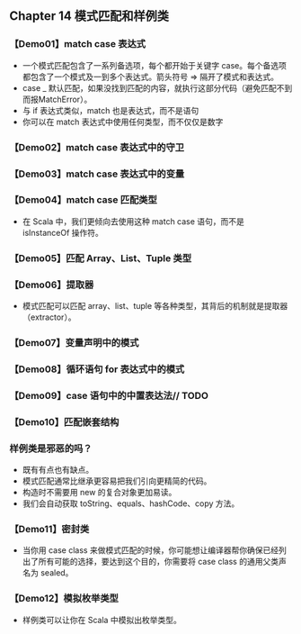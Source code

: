 ## Chapter 14 模式匹配和样例类

### 【Demo01】match case 表达式

- 一个模式匹配包含了一系列备选项，每个都开始于关键字 case。每个备选项都包含了一个模式及一到多个表达式。箭头符号 => 隔开了模式和表达式。
- case _ 默认匹配，如果没找到匹配的内容，就执行这部分代码（避免匹配不到而报MatchError）。
- 与 if 表达式类似，match 也是表达式，而不是语句
- 你可以在 match 表达式中使用任何类型，而不仅仅是数字

### 【Demo02】match case 表达式中的守卫

### 【Demo03】match case 表达式中的变量

### 【Demo04】match case 匹配类型

- 在 Scala 中，我们更倾向去使用这种 match case 语句，而不是 isInstanceOf 操作符。

### 【Demo05】匹配 Array、List、Tuple 类型

### 【Demo06】提取器

- 模式匹配可以匹配 array、list、tuple 等各种类型，其背后的机制就是提取器（extractor）。

### 【Demo07】变量声明中的模式

### 【Demo08】循环语句 for 表达式中的模式

### 【Demo09】case 语句中的中置表达法// TODO

### 【Demo10】匹配嵌套结构

### 样例类是邪恶的吗？

- 既有有点也有缺点。
- 模式匹配通常比继承更容易把我们引向更精简的代码。
- 构造时不需要用 new 的复合对象更加易读。
- 我们会自动获取 toString、equals、hashCode、copy 方法。

### 【Demo11】密封类

- 当你用 case class 来做模式匹配的时候，你可能想让编译器帮你确保已经列出了所有可能的选择，要达到这个目的，你需要将 case class 的通用父类声名为 sealed。

### 【Demo12】模拟枚举类型

- 样例类可以让你在 Scala 中模拟出枚举类型。